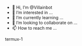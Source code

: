 - 👋 Hi, I’m @Villainbot
- 👀 I’m interested in ...
- 🌱 I’m currently learning ...
- 💞️ I’m looking to collaborate on ...
- 📫 How to reach me ...

<!---
Villainbot/Villainbot is a ✨ special ✨ repository because its `README.md` (this file) appears on your GitHub profile.
You can click the Preview link to take a look at your changes.
--->termux-1


